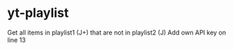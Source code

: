 # yt-playlist
Get all items in playlist1 (J+) that are not in playlist2 (J)
Add own API key on line 13
